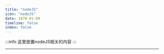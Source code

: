 ```yaml
---
title: "nodeJS"
icon: "nodeJS"
date: 1978-01-09
timeline: false
index: false
---
```


:::info
这里放置nodeJS相关的内容
:::

--- 
<AutoCatalog />